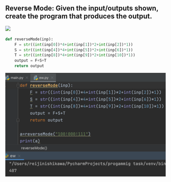 ## Reverse Mode: Given the input/outputs shown, create the program that produces the output. 

![](quiz015.jpeg)

```.py
def reverseMode(inp):
    F = str((int(inp[0])*4+int(inp[1])*2+int(inp[2])*1))
    S = str((int(inp[4])*4+int(inp[5])*2+int(inp[6])*1))
    T = str((int(inp[8])*4+int(inp[9])*2+int(inp[10])*1))
    output = F+S+T
    return output
```

![](quiz015out.png)
